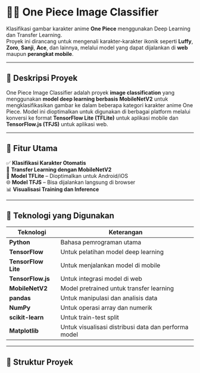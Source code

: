 # 🏴‍☠️ One Piece Image Classifier

Klasifikasi gambar karakter anime **One Piece** menggunakan Deep Learning dan Transfer Learning.  
Proyek ini dirancang untuk mengenali karakter-karakter ikonik seperti **Luffy**, **Zoro**, **Sanji**, **Ace**, dan lainnya, melalui model yang dapat dijalankan di **web** maupun **perangkat mobile**.

---

## 📌 Deskripsi Proyek

One Piece Image Classifier adalah proyek **image classification** yang menggunakan **model deep learning berbasis MobileNetV2** untuk mengklasifikasikan gambar ke dalam beberapa kategori karakter anime One Piece. Model ini dioptimalkan untuk digunakan di berbagai platform melalui konversi ke format **TensorFlow Lite (TFLite)** untuk aplikasi mobile dan **TensorFlow.js (TFJS)** untuk aplikasi web.

---

## 🚀 Fitur Utama

✅ **Klasifikasi Karakter Otomatis**  
🔁 **Transfer Learning dengan MobileNetV2**  
📱 **Model TFLite** – Dioptimalkan untuk Android/iOS  
🌐 **Model TFJS** – Bisa dijalankan langsung di browser  
📊 **Visualisasi Training dan Inference**

---

## 🧠 Teknologi yang Digunakan

| Teknologi           | Keterangan                                           |
| ------------------- | ---------------------------------------------------- |
| **Python**          | Bahasa pemrograman utama                             |
| **TensorFlow**      | Untuk pelatihan model deep learning                  |
| **TensorFlow Lite** | Untuk menjalankan model di mobile                    |
| **TensorFlow.js**   | Untuk integrasi model di web                         |
| **MobileNetV2**     | Model pretrained untuk transfer learning             |
| **pandas**          | Untuk manipulasi dan analisis data                   |
| **NumPy**           | Untuk operasi array dan numerik                      |
| **scikit-learn**    | Untuk train-test split                               |
| **Matplotlib**      | Untuk visualisasi distribusi data dan performa model |

---

## 📁 Struktur Proyek
